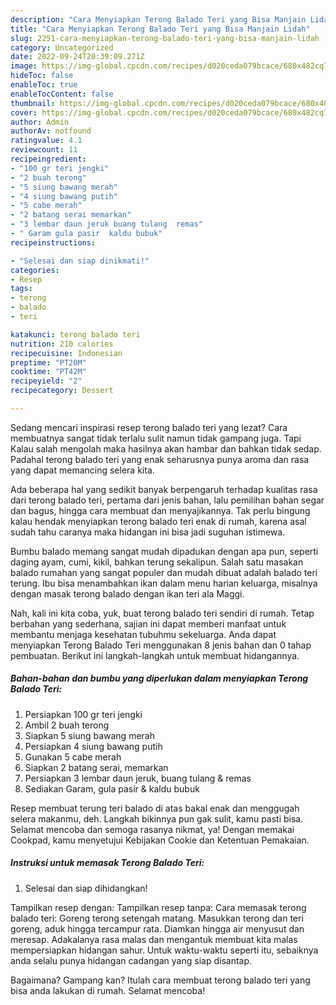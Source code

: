 ```yaml
---
description: "Cara Menyiapkan Terong Balado Teri yang Bisa Manjain Lidah"
title: "Cara Menyiapkan Terong Balado Teri yang Bisa Manjain Lidah"
slug: 2251-cara-menyiapkan-terong-balado-teri-yang-bisa-manjain-lidah
category: Uncategorized
date: 2022-09-24T20:39:09.271Z
image: https://img-global.cpcdn.com/recipes/d020ceda079bcace/680x482cq70/terong-balado-teri-foto-resep-utama.jpg
hideToc: false
enableToc: true
enableTocContent: false
thumbnail: https://img-global.cpcdn.com/recipes/d020ceda079bcace/680x482cq70/terong-balado-teri-foto-resep-utama.jpg
cover: https://img-global.cpcdn.com/recipes/d020ceda079bcace/680x482cq70/terong-balado-teri-foto-resep-utama.jpg
author: Admin
authorAv: notfound
ratingvalue: 4.1
reviewcount: 11
recipeingredient:
- "100 gr teri jengki"
- "2 buah terong"
- "5 siung bawang merah"
- "4 siung bawang putih"
- "5 cabe merah"
- "2 batang serai memarkan"
- "3 lembar daun jeruk buang tulang  remas"
- " Garam gula pasir  kaldu bubuk"
recipeinstructions:

- "Selesai dan siap dinikmati!"
categories:
- Resep
tags:
- terong
- balado
- teri

katakunci: terong balado teri 
nutrition: 210 calories
recipecuisine: Indonesian
preptime: "PT20M"
cooktime: "PT42M"
recipeyield: "2"
recipecategory: Dessert

---
```



Sedang mencari inspirasi resep terong balado teri yang lezat? Cara membuatnya sangat tidak terlalu sulit namun tidak gampang juga. Tapi Kalau salah mengolah maka hasilnya akan hambar dan bahkan tidak sedap. Padahal terong balado teri yang enak seharusnya punya aroma dan rasa yang dapat memancing selera kita.


Ada beberapa hal yang sedikit banyak berpengaruh terhadap kualitas rasa dari terong balado teri, pertama dari jenis bahan, lalu pemilihan bahan segar dan bagus, hingga cara membuat dan menyajikannya. Tak perlu bingung kalau hendak menyiapkan terong balado teri enak di rumah, karena asal sudah tahu caranya maka hidangan ini bisa jadi suguhan istimewa.

Bumbu balado memang sangat mudah dipadukan dengan apa pun, seperti daging ayam, cumi, kikil, bahkan terung sekalipun. Salah satu masakan balado rumahan yang sangat populer dan mudah dibuat adalah balado teri terung. Ibu bisa menambahkan ikan dalam menu harian keluarga, misalnya dengan masak terong balado dengan ikan teri ala Maggi.


Nah, kali ini kita coba, yuk, buat terong balado teri sendiri di rumah. Tetap berbahan yang sederhana, sajian ini dapat memberi manfaat untuk membantu menjaga kesehatan tubuhmu sekeluarga. Anda dapat menyiapkan Terong Balado Teri menggunakan 8 jenis bahan dan 0 tahap pembuatan. Berikut ini langkah-langkah untuk membuat hidangannya.

<!--inarticleads1-->

##### Bahan-bahan dan bumbu yang diperlukan dalam menyiapkan Terong Balado Teri:

1. Persiapkan 100 gr teri jengki
1. Ambil 2 buah terong
1. Siapkan 5 siung bawang merah
1. Persiapkan 4 siung bawang putih
1. Gunakan 5 cabe merah
1. Siapkan 2 batang serai, memarkan
1. Persiapkan 3 lembar daun jeruk, buang tulang &amp; remas
1. Sediakan  Garam, gula pasir &amp; kaldu bubuk


Resep membuat terung teri balado di atas bakal enak dan menggugah selera makanmu, deh. Langkah bikinnya pun gak sulit, kamu pasti bisa. Selamat mencoba dan semoga rasanya nikmat, ya! Dengan memakai Cookpad, kamu menyetujui Kebijakan Cookie dan Ketentuan Pemakaian. 

<!--inarticleads2-->

##### Instruksi untuk memasak Terong Balado Teri:


1. Selesai dan siap dihidangkan!

Tampilkan resep dengan: Tampilkan resep tanpa: Cara memasak terong balado teri: Goreng terong setengah matang. Masukkan terong dan teri goreng, aduk hingga tercampur rata. Diamkan hingga air menyusut dan meresap. Adakalanya rasa malas dan mengantuk membuat kita malas mempersiapkan hidangan sahur. Untuk waktu-waktu seperti itu, sebaiknya anda selalu punya hidangan cadangan yang siap disantap. 

Bagaimana? Gampang kan? Itulah cara membuat terong balado teri yang bisa anda lakukan di rumah. Selamat mencoba!
